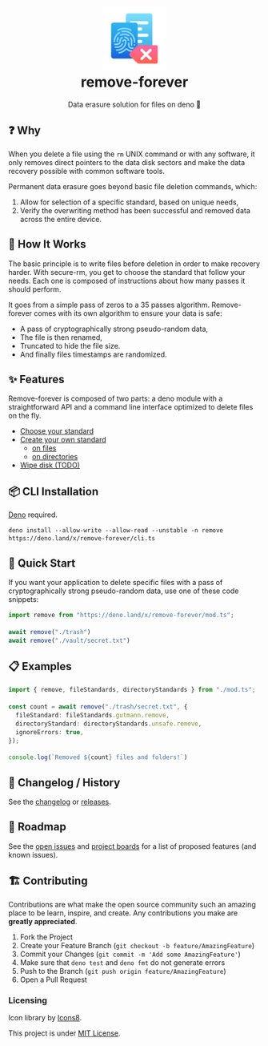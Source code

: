 <h1 align="center">
  <img src="./images/logo.png" alt="secure-rm" width="25%">
  <br>
  <strong>remove-forever</strong>
  <br>
</h1>
<p align="center">Data erasure solution for files on deno 🦕</p>

## ❓ Why

When you delete a file using the `rm` UNIX command or with any software, it only removes direct pointers to the data disk sectors and make the data recovery possible with common software tools.

Permanent data erasure goes beyond basic file deletion commands, which:

1. Allow for selection of a specific standard, based on unique needs,
2. Verify the overwriting method has been successful and removed data across the entire device.

## 🔩 How It Works

The basic principle is to write files before deletion in order to make recovery harder. With secure-rm, you get to choose the standard that follow your needs. Each one is composed of instructions about how many passes it should perform.

It goes from a simple pass of zeros to a 35 passes algorithm. Remove-forever comes with its own algorithm to ensure your data is safe:

* A pass of cryptographically strong pseudo-random data,
* The file is then renamed,
* Truncated to hide the file size.
* And finally files timestamps are randomized.

## ✨ Features

Remove-forever is composed of two parts: a deno module with a straightforward API and a command line interface optimized to delete files on the fly.


* [Choose your standard]()
* [Create your own standard]()
  * [on files]()
  * [on directories]()
* [Wipe disk (TODO)]()

<!-- ### 📚 [Documentation]() -->

## 📦 CLI Installation

[Deno](https://deno.land/#installation) required.

```shell
deno install --allow-write --allow-read --unstable -n remove https://deno.land/x/remove-forever/cli.ts
```

## 🚀 Quick Start

If you want your application to delete specific files with a pass of cryptographically strong pseudo-random data, use one of these code snippets:

```ts
import remove from "https://deno.land/x/remove-forever/mod.ts";

await remove("./trash")
await remove("./vault/secret.txt")
```

## 📋 Examples

```ts
import { remove, fileStandards, directoryStandards } from "./mod.ts";

const count = await remove("./trash/secret.txt", {
  fileStandard: fileStandards.gutmann.remove,
  directoryStandard: directoryStandards.unsafe.remove,
  ignoreErrors: true,
});

console.log(`Removed ${count} files and folders!`)
```

## 📜 Changelog / History

See the [changelog](/CHANGELOG.md) or [releases](https://github.com/oganexon/remove-forever/releases).

## 🧾 Roadmap

See the [open issues](https://github.com/oganexon/remove-forever/issues) and
[project boards](https://github.com/oganexon/remove-forever/projects/) for a list of proposed features (and known issues). 

## 🏗️ Contributing

Contributions are what make the open source community such an amazing place to be learn, inspire, and create. Any contributions you make are **greatly appreciated**.

1. Fork the Project
2. Create your Feature Branch (`git checkout -b feature/AmazingFeature`)
3. Commit your Changes (`git commit -m 'Add some AmazingFeature'`)
4. Make sure that `deno test` and `deno fmt` do not generate errors
5. Push to the Branch (`git push origin feature/AmazingFeature`)
6. Open a Pull Request

### Licensing

Icon library by [Icons8](https://icons8.com/).

This project is under [MIT License](/LICENSE).
